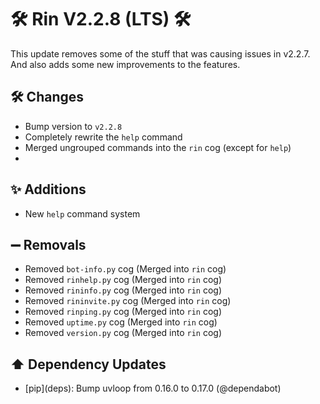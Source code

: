 # 🛠️ Rin V2.2.8 (LTS) 🛠️

This update removes some of the stuff that was causing issues in v2.2.7. And also adds some new improvements to the features.
## 🛠️ Changes

- Bump version to `v2.2.8`
- Completely rewrite the `help` command
- Merged ungrouped commands into the `rin` cog (except for `help`)
- 

## ✨ Additions

- New `help` command system

## ➖ Removals

- Removed `bot-info.py` cog (Merged into `rin` cog)
- Removed `rinhelp.py` cog (Merged into `rin` cog)
- Removed `rininfo.py` cog (Merged into `rin` cog)
- Removed `rininvite.py` cog (Merged into `rin` cog)
- Removed `rinping.py` cog (Merged into `rin` cog)
- Removed `uptime.py` cog (Merged into `rin` cog)
- Removed `version.py` cog (Merged into `rin` cog)

## ⬆️ Dependency Updates

- \[pip](deps)\: Bump uvloop from 0.16.0 to 0.17.0 (@dependabot)
